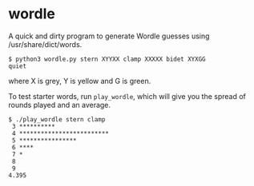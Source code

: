# wordle

A quick and dirty program to generate Wordle guesses using
/usr/share/dict/words.

```
$ python3 wordle.py stern XYYXX clamp XXXXX bidet XYXGG
quiet
```

where X is grey, Y is yellow and G is green.

To test starter words, run `play_wordle`, which will give you the spread of
rounds played and an average.

```
$ ./play_wordle stern clamp
 3 **********
 4 *************************
 5 ****************
 6 ****
 7 *
 8
 9
4.395
```
